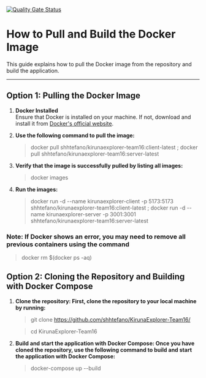 
[![Quality Gate Status](https://sonarcloud.io/api/project_badges/measure?project=kiruna-explorer-team-16_kiruna-explorer&metric=alert_status)](https://sonarcloud.io/summary/new_code?id=kiruna-explorer-team-16_kiruna-explorer)
# How to Pull and Build the Docker Image

This guide explains how to pull the Docker image from the repository and build the application.

---

## Option 1: Pulling the Docker Image

1. **Docker Installed**  
   Ensure that Docker is installed on your machine. If not, download and install it from [Docker's official website](https://www.docker.com/).

2. **Use the following command to pull the image:**  
   >docker pull shhtefano/kirunaexplorer-team16:client-latest ; docker pull shhtefano/kirunaexplorer-team16:server-latest

3. **Verify that the image is successfully pulled by listing all images:**  
   >docker images
4. **Run the images:**  
   >docker run -d --name kirunaexplorer-client -p 5173:5173 shhtefano/kirunaexplorer-team16:client-latest ; docker run -d --name kirunaexplorer-server -p 3001:3001 shhtefano/kirunaexplorer-team16:server-latest
### Note: If Docker shows an error, you may need to remove all previous containers using the command
   >docker rm $(docker ps -aq)

## Option 2: Cloning the Repository and Building with Docker Compose
   
1. **Clone the repository: First, clone the repository to your local machine by running:**  
   >git clone https://github.com/shhtefano/KirunaExplorer-Team16/
   
   >cd KirunaExplorer-Team16
   
2. **Build and start the application with Docker Compose: Once you have cloned the repository, use the following command to build and start the application with Docker Compose:**  
   >docker-compose up --build
   


